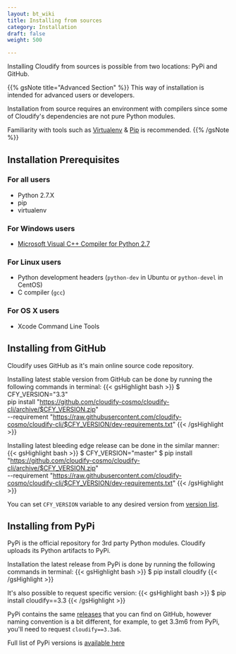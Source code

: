 ```yaml
---
layout: bt_wiki
title: Installing from sources
category: Installation
draft: false
weight: 500

---
```


Installing Cloudify from sources is possible from two locations: PyPi and GitHub.

{{% gsNote title="Advanced Section" %}}
This way of installation is intended for advanced users or developers.

Installation from source requires an environment with compilers since some of Cloudify's
dependencies are not pure Python modules.

Familiarity with tools such as [Virtualenv](https://virtualenv.readthedocs.org/en/latest/) & [Pip](https://pip.pypa.io/en/stable/) is recommended.
{{% /gsNote %}}

## Installation Prerequisites
### For all users
* Python 2.7.X
* pip
* virtualenv

### For Windows users
* [Microsoft Visual C++ Compiler for Python 2.7](https://www.microsoft.com/en-us/download/details.aspx?id=44266)

### For Linux users
* Python development headers (`python-dev` in Ubuntu or `python-devel` in CentOS)
* C compiler (`gcc`)

### For OS X users
* Xcode Command Line Tools

## Installing from GitHub

Cloudify uses GitHub as it's main online source code repository.

Installing latest stable version from GitHub can be done by running the following
commands in terminal:
{{< gsHighlight bash >}}
$ CFY_VERSION="3.3" \
  pip install "https://github.com/cloudify-cosmo/cloudify-cli/archive/$CFY_VERSION.zip" \
  --requirement "https://raw.githubusercontent.com/cloudify-cosmo/cloudify-cli/$CFY_VERSION/dev-requirements.txt"
{{< /gsHighlight >}}

Installing latest bleeding edge release can be done in the similar manner:
{{< gsHighlight bash >}}
$ CFY_VERSION="master"
$ pip install "https://github.com/cloudify-cosmo/cloudify-cli/archive/$CFY_VERSION.zip" \
  --requirement "https://raw.githubusercontent.com/cloudify-cosmo/cloudify-cli/$CFY_VERSION/dev-requirements.txt"
{{< /gsHighlight >}}

You can set `CFY_VERSION` variable to any desired version from [version list](https://github.com/cloudify-cosmo/cloudify-cli/tags).

## Installing from PyPi

PyPi is the official repository for 3rd party Python modules. Cloudify uploads
its Python artifacts to PyPi.

Installation the latest release from PyPi is done by running the following commands in terminal:
{{< gsHighlight bash >}}
$ pip install cloudify
{{< /gsHighlight >}}

It's also possible to request specific version:
{{< gsHighlight bash >}}
$ pip install cloudify==3.3
{{< /gsHighlight >}}

PyPi contains the same [releases](https://github.com/cloudify-cosmo/cloudify-cli/tags) that you can find on GitHub, however naming convention
is a bit different, for example, to get 3.3m6 from PyPi, you'll need to request
`cloudify==3.3a6`.

Full list of PyPi versions is [available here](https://pypi.python.org/pypi/cloudify/json)
